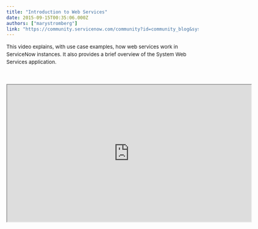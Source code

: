 ```yaml
---
title: "Introduction to Web Services"
date: 2015-09-15T00:35:06.000Z
authors: ["marystromberg"]
link: "https://community.servicenow.com/community?id=community_blog&sys_id=781daea5dbd0dbc01dcaf3231f961984"
---
```

<p><span style="font-size: 10pt; line-height: 1.5em;">This video explains, with use case examples, how web services work in ServiceNow instances. It also provides a brief overview of the System Web Services application.</span></p><p><span style="font-size: 10pt; line-height: 1.5em;"><br/></span></p><p><iframe src="https://youtube.com/embed/LbEugH4uOb4" width="640" height="360"/></p><p></p><p>Topics:</p><ul><li><a href="https://www.youtube.com/watch?v=LbEugH4uOb4" title="https://www.youtube.com/watch?v=LbEugH4uOb4">ServiceNow web services overview</a></li><li><a title="outu.be/LbEugH4uOb4?t=55s" href="https://youtu.be/LbEugH4uOb4?t=55s">Inbound web services</a></li><li><a title="outu.be/LbEugH4uOb4?t=2m16s" href="https://youtu.be/LbEugH4uOb4?t=2m16s">Outbound web services</a></li><li><a title="outu.be/LbEugH4uOb4?t=3m21s" href="https://youtu.be/LbEugH4uOb4?t=3m21s">Use case 1: simple integration</a></li><li><a title="outu.be/LbEugH4uOb4?t=4m07s" href="https://youtu.be/LbEugH4uOb4?t=4m07s">Use case 2: more complex integration</a></li><li><a title="outu.be/LbEugH4uOb4?t=5m40s" href="https://youtu.be/LbEugH4uOb4?t=5m40s">Use case 3: involving a firewall and MID server</a></li><li><a title="outu.be/LbEugH4uOb4?t=7m14s" href="https://youtu.be/LbEugH4uOb4?t=7m14s">Screen demo of System Web Services application</a></li></ul><p></p><p></p><p>For more information on web services, see:</p><p><a title="ki.servicenow.com/index.php?title=Web_Services" href="http://wiki.servicenow.com/index.php?title=Web_Services">Web Services - ServiceNow Product Documentation</a></p><p><a title="SOAP Web Service and time zones examples" __default_attr="4389" __jive_macro_name="blogpost" class="jive_macro jive_macro_blogpost" data-orig-content="SOAP Web Service and time zones examples" href="/community?id=community_blog&sys_id=15bcaa25dbd0dbc01dcaf3231f96199f">SOAP Web Service and time zones examples</a></p><p></p><p>Your feedback helps us better serve you! Did you find this video helpful? Leave us a comment to tell us why or why not.</p>